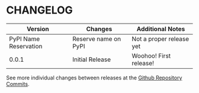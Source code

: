 # CHANGELOG

| Version               | Changes              | Additional Notes         |
|-----------------------|----------------------|--------------------------|
| PyPI Name Reservation | Reserve name on PyPI | Not a proper release yet |
| 0.0.1                 | Initial Release      | Woohoo! First release!   |


See more individual changes between releases at the [Github Repository Commits](https://github.com/Password-Classified/easyNeuron/commits).